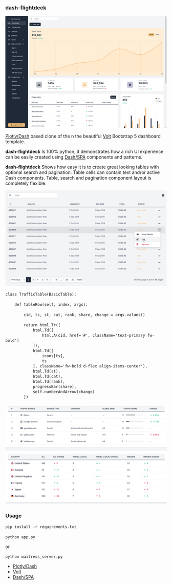 ### dash-flightdeck

![](doc/img/flightdeck-1.png)

[Plotly/Dash] based clone of the n the beautiful [Volt](https://demo.themesberg.com/volt/) Bootstrap 5 dashboard template.

**dash-flightdeck** Is 100% python, it demonstrates how a rich UI experience can be easily
created using [Dash/SPA] components and patterns.

**dash-flightdeck** Shows how easy it is to create great looking tables with optional search and pagination. Table cells
can contain text and/or active Dash components. Table, search and pagination component layout is completely flexible.

![](./doc/img/tables-1.png)

```
class TrafficTable(BasicTable):

    def tableRow(self, index, args):

        cid, ts, st, cat, rank, share, change = args.values()

        return html.Tr([
            html.Td([
                html.A(cid, href='#', className='text-primary fw-bold')
            ]),
            html.Td([
                icons[ts],
                ts
            ], className='fw-bold d-flex align-items-center'),
            html.Td(st),
            html.Td(cat),
            html.Td(rank),
            progressBar(share),
            self.numberAndArrow(change)
        ])
```

![](./doc/img/tables-2.png)

### Usage

    pip install -r requirements.txt

    python app.py

or

    python waitress_server.py

* [Plotly/Dash]
* [Volt]
* [Dash/SPA]


[Plotly/Dash]: https://dash.plot.ly/introduction
[Volt]: https://demo.themesberg.com/volt/
[Dash/SPA]: https://github.com/stevej2608/dash-spa